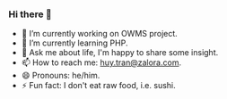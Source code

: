 ### Hi there 👋

- 🔭 I’m currently working on OWMS project.
- 🌱 I’m currently learning PHP.
- 💬 Ask me about life, I'm happy to share some insight.
- 📫 How to reach me: huy.tran@zalora.com.
- 😄 Pronouns: he/him.
- ⚡ Fun fact: I don't eat raw food, i.e. sushi.
<!--
**huyminhtran-zalora/huyminhtran-zalora** is a ✨ _special_ ✨ repository because its `README.md` (this file) appears on your GitHub profile.

Here are some ideas to get you started:

- 🔭 I’m currently working on ...
- 🌱 I’m currently learning ...
- 👯 I’m looking to collaborate on ...
- 🤔 I’m looking for help with ...
- 💬 Ask me about ...
- 📫 How to reach me: ...
- 😄 Pronouns: ...
- ⚡ Fun fact: ...
-->
